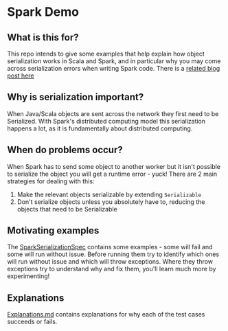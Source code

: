 # Spark Demo

## What is this for?
This repo intends to give some examples that help explain how object serialization works in Scala and Spark,
and in particular why you may come across serialization errors when writing Spark code. There is a [related blog
post here](https://medium.com/onzo-tech/serialization-challenges-with-spark-and-scala-a2287cd51c54)

## Why is serialization important?
When Java/Scala objects are sent across the network they first need to be Serialized. With Spark's
distributed computing model this serialization happens a lot, as it is fundamentally about distributed
computing.

## When do problems occur?
When Spark has to send some object to another worker but it isn't possible to serialize the object you
will get a runtime error - yuck! There are 2 main strategies for dealing with this:
1) Make the relevant objects serializable by extending `Serializable`
2) Don't serialize objects unless you absolutely have to, reducing the objects that need to be Serializable

## Motivating examples
The [SparkSerializationSpec](src/test/scala/sparky/SparkSerializationSpec.scala) contains some examples -
some will fail and some will run without issue.
Before running them try to identify which ones will run without issue and which will throw exceptions.
Where they throw exceptions try to understand why and fix them, you'll learn much more by experimenting!

## Explanations
[Explanations.md](Explanations.md) contains explanations for why each of the test cases succeeds or fails.
